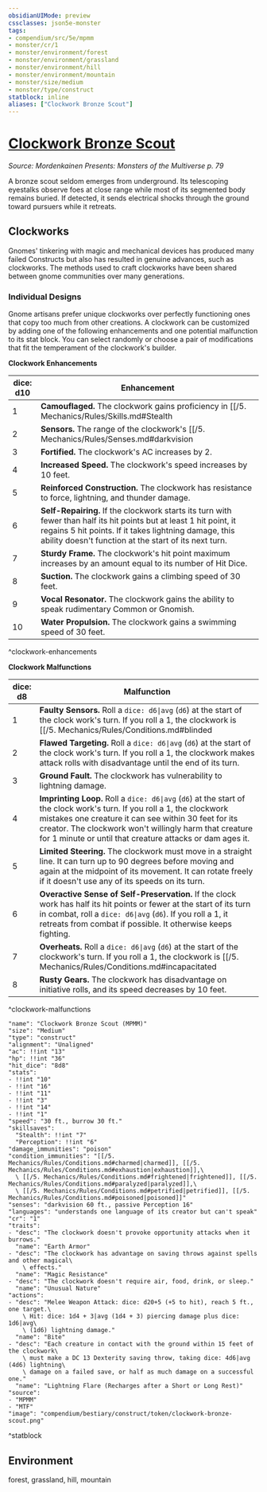 ```yaml
---
obsidianUIMode: preview
cssclasses: json5e-monster
tags:
- compendium/src/5e/mpmm
- monster/cr/1
- monster/environment/forest
- monster/environment/grassland
- monster/environment/hill
- monster/environment/mountain
- monster/size/medium
- monster/type/construct
statblock: inline
aliases: ["Clockwork Bronze Scout"]
---
```

# [Clockwork Bronze Scout](compendium\bestiary\construct/clockwork-bronze-scout-mpmm.md)
*Source: Mordenkainen Presents: Monsters of the Multiverse p. 79*  

A bronze scout seldom emerges from underground. Its telescoping eyestalks observe foes at close range while most of its segmented body remains buried. If detected, it sends electrical shocks through the ground toward pursuers while it retreats.

## Clockworks

Gnomes' tinkering with magic and mechanical devices has produced many failed Constructs but also has resulted in genuine advances, such as clockworks. The methods used to craft clockworks have been shared between gnome communities over many generations.

### Individual Designs

Gnome artisans prefer unique clockworks over perfectly functioning ones that copy too much from other creations. A clockwork can be customized by adding one of the following enhancements and one potential malfunction to its stat block. You can select randomly or choose a pair of modifications that fit the temperament of the clockwork's builder.

**Clockwork Enhancements**

| dice: d10 | Enhancement |
|-----------|-------------|
| 1 | **Camouflaged.** The clockwork gains proficiency in [[/5. Mechanics/Rules/Skills.md#Stealth|Stealth]] if it lacks that proficiency. While motionless, it is indistinguishable from a stopped machine. |
| 2 | **Sensors.** The range of the clockwork's [[/5. Mechanics/Rules/Senses.md#darkvision|darkvision]] increases by 60 feet, and it gains proficiency in [[/5. Mechanics/Rules/Skills.md#Perception|Perception]] if it lacks that proficiency. |
| 3 | **Fortified.** The clockwork's AC increases by 2. |
| 4 | **Increased Speed.** The clockwork's speed increases by 10 feet. |
| 5 | **Reinforced Construction.** The clockwork has resistance to force, lightning, and thunder damage. |
| 6 | **Self-Repairing.** If the clockwork starts its turn with fewer than half its hit points but at least 1 hit point, it regains 5 hit points. If it takes lightning damage, this ability doesn't function at the start of its next turn. |
| 7 | **Sturdy Frame.** The clockwork's hit point maximum increases by an amount equal to its number of Hit Dice. |
| 8 | **Suction.** The clockwork gains a climbing speed of 30 feet. |
| 9 | **Vocal Resonator.** The clockwork gains the ability to speak rudimentary Common or Gnomish. |
| 10 | **Water Propulsion.** The clockwork gains a swimming speed of 30 feet. |
^clockwork-enhancements

**Clockwork Malfunctions**

| dice: d8 | Malfunction |
|----------|-------------|
| 1 | **Faulty Sensors.** Roll a `dice: d6\|avg` (`d6`) at the start of the clock work's turn. If you roll a 1, the clockwork is [[/5. Mechanics/Rules/Conditions.md#blinded|blinded]] until the end of its turn. |
| 2 | **Flawed Targeting.** Roll a `dice: d6\|avg` (`d6`) at the start of the clock work's turn. If you roll a 1, the clockwork makes attack rolls with disadvantage until the end of its turn. |
| 3 | **Ground Fault.** The clockwork has vulnerability to lightning damage. |
| 4 | **Imprinting Loop.** Roll a `dice: d6\|avg` (`d6`) at the start of the clock work's turn. If you roll a 1, the clockwork mistakes one creature it can see within 30 feet for its creator. The clockwork won't willingly harm that creature for 1 minute or until that creature attacks or dam ages it. |
| 5 | **Limited Steering.** The clockwork must move in a straight line. It can turn up to 90 degrees before moving and again at the midpoint of its movement. It can rotate freely if it doesn't use any of its speeds on its turn. |
| 6 | **Overactive Sense of Self-Preservation.** If the clock work has half its hit points or fewer at the start of its turn in combat, roll a `dice: d6\|avg` (`d6`). If you roll a 1, it retreats from combat if possible. It otherwise keeps fighting. |
| 7 | **Overheats.** Roll a `dice: d6\|avg` (`d6`) at the start of the clockwork's turn. If you roll a 1, the clockwork is [[/5. Mechanics/Rules/Conditions.md#incapacitated|incapacitated]] until the end of its turn. |
| 8 | **Rusty Gears.** The clockwork has disadvantage on initiative rolls, and its speed decreases by 10 feet. |
^clockwork-malfunctions

```statblock
"name": "Clockwork Bronze Scout (MPMM)"
"size": "Medium"
"type": "construct"
"alignment": "Unaligned"
"ac": !!int "13"
"hp": !!int "36"
"hit_dice": "8d8"
"stats":
- !!int "10"
- !!int "16"
- !!int "11"
- !!int "3"
- !!int "14"
- !!int "1"
"speed": "30 ft., burrow 30 ft."
"skillsaves":
  "Stealth": !!int "7"
  "Perception": !!int "6"
"damage_immunities": "poison"
"condition_immunities": "[[/5. Mechanics/Rules/Conditions.md#charmed|charmed]], [[/5. Mechanics/Rules/Conditions.md#exhaustion|exhaustion]],\
  \ [[/5. Mechanics/Rules/Conditions.md#frightened|frightened]], [[/5. Mechanics/Rules/Conditions.md#paralyzed|paralyzed]],\
  \ [[/5. Mechanics/Rules/Conditions.md#petrified|petrified]], [[/5. Mechanics/Rules/Conditions.md#poisoned|poisoned]]"
"senses": "darkvision 60 ft., passive Perception 16"
"languages": "understands one language of its creator but can't speak"
"cr": "1"
"traits":
- "desc": "The clockwork doesn't provoke opportunity attacks when it burrows."
  "name": "Earth Armor"
- "desc": "The clockwork has advantage on saving throws against spells and other magical\
    \ effects."
  "name": "Magic Resistance"
- "desc": "The clockwork doesn't require air, food, drink, or sleep."
  "name": "Unusual Nature"
"actions":
- "desc": "Melee Weapon Attack: dice: d20+5 (+5 to hit), reach 5 ft., one target.\
    \ Hit: dice: 1d4 + 3|avg (1d4 + 3) piercing damage plus dice: 1d6|avg\
    \ (1d6) lightning damage."
  "name": "Bite"
- "desc": "Each creature in contact with the ground within 15 feet of the clockwork\
    \ must make a DC 13 Dexterity saving throw, taking dice: 4d6|avg (4d6) lightning\
    \ damage on a failed save, or half as much damage on a successful one."
  "name": "Lightning Flare (Recharges after a Short or Long Rest)"
"source":
- "MPMM"
- "MTF"
"image": "compendium/bestiary/construct/token/clockwork-bronze-scout.png"
```
^statblock

## Environment

forest, grassland, hill, mountain